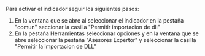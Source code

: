 Para activar el indicador seguir los siguientes pasos:

  1. En la ventana que se abre al seleccionar el indicador en la pestaña "comun" seccionar la casilla "Permitir importacion de dll"
  2. En la pestaña Herramientas seleccionar opciones y en la ventana que se abre seleccionar la pestaña "Asesores Expertor" y seleccionar la casilla "Permitir la importacion de DLL"
